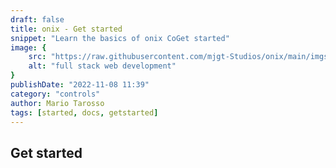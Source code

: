 ```yaml
---
draft: false
title: onix - Get started
snippet: "Learn the basics of onix CoGet started"
image: {
    src: "https://raw.githubusercontent.com/mjgt-Studios/onix/main/imgs/PostImgs/Controls.png",
    alt: "full stack web development"
}
publishDate: "2022-11-08 11:39"
category: "controls"
author: Mario Tarosso
tags: [started, docs, getstarted]
---
```


## Get started

